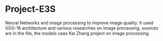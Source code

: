 # Project-E3S
Neural Networks and image processing to improve image quality.
It used VGG-16 architecture and various researches on image processing, sources are in the file, the models uses Kai Zhang project on image processing.
